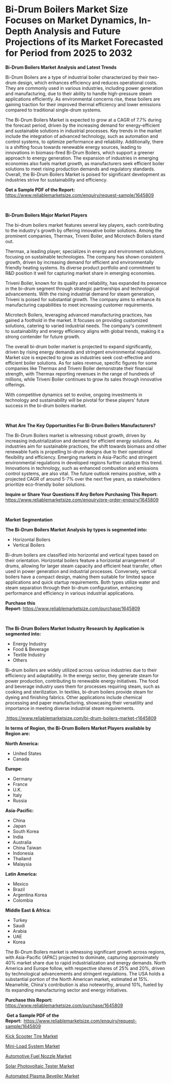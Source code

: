 <p><h1>Bi-Drum Boilers Market Size Focuses on Market Dynamics, In-Depth Analysis and Future Projections of its Market Forecasted for Period from 2025 to 2032</h1></p><p><strong>Bi-Drum Boilers Market Analysis and Latest Trends</strong></p>
<p><p>Bi-Drum Boilers are a type of industrial boiler characterized by their two-drum design, which enhances efficiency and reduces operational costs. They are commonly used in various industries, including power generation and manufacturing, due to their ability to handle high-pressure steam applications efficiently. As environmental concerns rise, these boilers are gaining traction for their improved thermal efficiency and lower emissions compared to traditional single-drum systems.</p><p>The Bi-Drum Boilers Market is expected to grow at a CAGR of 7.7% during the forecast period, driven by the increasing demand for energy-efficient and sustainable solutions in industrial processes. Key trends in the market include the integration of advanced technology, such as automation and control systems, to optimize performance and reliability. Additionally, there is a shifting focus towards renewable energy sources, leading to innovations in biomass-fired Bi-Drum Boilers, which support a greener approach to energy generation. The expansion of industries in emerging economies also fuels market growth, as manufacturers seek efficient boiler solutions to meet rising production demands and regulatory standards. Overall, the Bi-Drum Boilers Market is poised for significant development as industries strive for sustainability and efficiency.</p></p>
<p><strong>Get a Sample PDF of the Report:&nbsp;</strong> <a href="https://www.reliablemarketsize.com/enquiry/request-sample/1645809?utm_campaign=1991&utm_medium=2&utm_source=Github&utm_content=ia&utm_term=29032025&utm_id=bi-drum-boilers">https://www.reliablemarketsize.com/enquiry/request-sample/1645809</a></p>
<p>&nbsp;</p>
<p><strong>Bi-Drum Boilers Major Market Players</strong></p>
<p><p>The bi-drum boilers market features several key players, each contributing to the industry's growth by offering innovative boiler solutions. Among the prominent companies, Thermax, Triveni Boiler, and Microtech Boilers stand out.</p><p>Thermax, a leading player, specializes in energy and environment solutions, focusing on sustainable technologies. The company has shown consistent growth, driven by increasing demand for efficient and environmentally friendly heating systems. Its diverse product portfolio and commitment to R&D position it well for capturing market share in emerging economies.</p><p>Triveni Boiler, known for its quality and reliability, has expanded its presence in the bi-drum segment through strategic partnerships and technological advancements. With the rising industrial demand for steam generation, Triveni is poised for substantial growth. The company aims to enhance its manufacturing capabilities to meet increasing customer requirements.</p><p>Microtech Boilers, leveraging advanced manufacturing practices, has gained a foothold in the market. It focuses on providing customized solutions, catering to varied industrial needs. The company's commitment to sustainability and energy efficiency aligns with global trends, making it a strong contender for future growth.</p><p>The overall bi-drum boiler market is projected to expand significantly, driven by rising energy demands and stringent environmental regulations. Market size is expected to grow as industries seek cost-effective and efficient boiler solutions. As for sales revenue, specific figures for some companies like Thermax and Triveni Boiler demonstrate their financial strength, with Thermax reporting revenues in the range of hundreds of millions, while Triveni Boiler continues to grow its sales through innovative offerings. </p><p>With competitive dynamics set to evolve, ongoing investments in technology and sustainability will be pivotal for these players' future success in the bi-drum boilers market.</p></p>
<p>&nbsp;</p>
<p><strong>What Are The Key Opportunities For Bi-Drum Boilers Manufacturers?</strong></p>
<p><p>The Bi-Drum Boilers market is witnessing robust growth, driven by increasing industrialization and demand for efficient energy solutions. As industries aim for sustainable practices, the shift towards biomass and other renewable fuels is propelling bi-drum designs due to their operational flexibility and efficiency. Emerging markets in Asia-Pacific and stringent environmental regulations in developed regions further catalyze this trend. Innovations in technology, such as enhanced combustion and emissions control systems, are also vital. The future outlook remains positive, with a projected CAGR of around 5-7% over the next five years, as stakeholders prioritize eco-friendly boiler solutions.</p></p>
<p><strong>Inquire or Share Your Questions If Any Before Purchasing This Report:</strong> <a href="https://www.reliablemarketsize.com/enquiry/pre-order-enquiry/1645809?utm_campaign=1991&utm_medium=2&utm_source=Github&utm_content=ia&utm_term=29032025&utm_id=bi-drum-boilers">https://www.reliablemarketsize.com/enquiry/pre-order-enquiry/1645809</a></p>
<p>&nbsp;</p>
<p><strong>Market Segmentation</strong></p>
<p><strong>The Bi-Drum Boilers Market Analysis by types is segmented into:</strong></p>
<p><ul><li>Horizontal Boilers</li><li>Vertical Boilers</li></ul></p>
<p><p>Bi-drum boilers are classified into horizontal and vertical types based on their orientation. Horizontal boilers feature a horizontal arrangement of drums, allowing for larger steam capacity and efficient heat transfer, often used in power generation and industrial processes. Conversely, vertical boilers have a compact design, making them suitable for limited space applications and quick startup requirements. Both types utilize water and steam separation through their bi-drum configuration, enhancing performance and efficiency in various industrial applications.</p></p>
<p><strong>Purchase this Report:&nbsp;</strong><a href="https://www.reliablemarketsize.com/purchase/1645809?utm_campaign=1991&utm_medium=2&utm_source=Github&utm_content=ia&utm_term=29032025&utm_id=bi-drum-boilers">https://www.reliablemarketsize.com/purchase/1645809</a></p>
<p>&nbsp;</p>
<p><strong>The Bi-Drum Boilers Market Industry Research by Application is segmented into:</strong></p>
<p><ul><li>Energy Industry</li><li>Food & Beverage</li><li>Textile Industry</li><li>Others</li></ul></p>
<p><p>Bi-drum boilers are widely utilized across various industries due to their efficiency and adaptability. In the energy sector, they generate steam for power production, contributing to renewable energy initiatives. The food and beverage industry uses them for processes requiring steam, such as cooking and sterilization. In textiles, bi-drum boilers provide steam for dyeing and finishing fabrics. Other applications include chemical processing and paper manufacturing, showcasing their versatility and importance in meeting diverse industrial steam requirements.</p></p>
<p><a href="https://www.reliablemarketsize.com/bi-drum-boilers-market-r1645809?utm_campaign=1991&utm_medium=2&utm_source=Github&utm_content=ia&utm_term=29032025&utm_id=bi-drum-boilers">&nbsp;https://www.reliablemarketsize.com/bi-drum-boilers-market-r1645809</a></p>
<p><strong>In terms of Region, the Bi-Drum Boilers Market Players available by Region are:</strong></p>
<p>
    <p> <strong> North America: </strong>
        <ul>
            <li>United States</li>
            <li>Canada</li>
        </ul>
        </p> 
    <p> <strong> Europe: </strong>
        <ul>
            <li>Germany</li>
            <li>France</li>
            <li>U.K.</li>
            <li>Italy</li>
            <li>Russia</li>
        </ul>
        </p> 
    <p> <strong> Asia-Pacific: </strong>
        <ul>
            <li>China</li>
            <li>Japan</li>
            <li>South Korea</li>
            <li>India</li>
            <li>Australia</li>
            <li>China Taiwan</li>
            <li>Indonesia</li>
            <li>Thailand</li>
            <li>Malaysia</li>
        </ul>
        </p> 
    <p> <strong> Latin America: </strong>
        <ul>
            <li>Mexico</li>
            <li>Brazil</li>
            <li>Argentina Korea</li>
            <li>Colombia</li>
        </ul>
        </p> 
    <p> <strong> Middle East & Africa: </strong>
        <ul>
            <li>Turkey</li>
            <li>Saudi</li>
            <li>Arabia</li>
            <li>UAE</li>
            <li>Korea</li>
        </ul>
    </p>
    </p>
<p><p>The Bi-Drum Boilers market is witnessing significant growth across regions, with Asia-Pacific (APAC) projected to dominate, capturing approximately 40% market share due to rapid industrialization and energy demands. North America and Europe follow, with respective shares of 25% and 20%, driven by technological advancements and stringent regulations. The USA holds a substantial portion of the North American market, estimated at 15%. Meanwhile, China's contribution is also noteworthy, around 10%, fueled by its expanding manufacturing sector and energy initiatives.</p></p>
<p><strong>Purchase this Report: </strong><a href="https://www.reliablemarketsize.com/purchase/1645809?utm_campaign=1991&utm_medium=2&utm_source=Github&utm_content=ia&utm_term=29032025&utm_id=bi-drum-boilers">https://www.reliablemarketsize.com/purchase/1645809</a></p>
<p>&nbsp;<strong>Get a Sample PDF of the Report:&nbsp;&nbsp;</strong><a href="https://www.reliablemarketsize.com/enquiry/request-sample/1645809?utm_campaign=1991&utm_medium=2&utm_source=Github&utm_content=ia&utm_term=29032025&utm_id=bi-drum-boilers">https://www.reliablemarketsize.com/enquiry/request-sample/1645809</a></p>
<p><strong></strong></p>
<p><p><a href="https://github.com/perbetpereir/Market-Research-Report-List-1/blob/main/kick-scooter-tire-market.md?utm_campaign=1991&utm_medium=2&utm_source=Github&utm_content=ia&utm_term=29032025&utm_id=bi-drum-boilers">Kick Scooter Tire Market</a></p><p><a href="https://github.com/pelegeazlie5/Market-Research-Report-List-1/blob/main/mini-load-system-market.md?utm_campaign=1991&utm_medium=2&utm_source=Github&utm_content=ia&utm_term=29032025&utm_id=bi-drum-boilers">Mini-Load System Market</a></p><p><a href="https://github.com/rafiishibu00/Market-Research-Report-List-1/blob/main/automotive-fuel-nozzle-market.md?utm_campaign=1991&utm_medium=2&utm_source=Github&utm_content=ia&utm_term=29032025&utm_id=bi-drum-boilers">Automotive Fuel Nozzle Market</a></p><p><a href="https://github.com/poskaturovtl/Market-Research-Report-List-1/blob/main/solar-photovoltaic-tester-market.md?utm_campaign=1991&utm_medium=2&utm_source=Github&utm_content=ia&utm_term=29032025&utm_id=bi-drum-boilers">Solar Photovoltaic Tester Market</a></p><p><a href="https://github.com/paulierasho/Market-Research-Report-List-1/blob/main/automated-plasma-beveller-market.md?utm_campaign=1991&utm_medium=2&utm_source=Github&utm_content=ia&utm_term=29032025&utm_id=bi-drum-boilers">Automated Plasma Beveller Market</a></p></p>